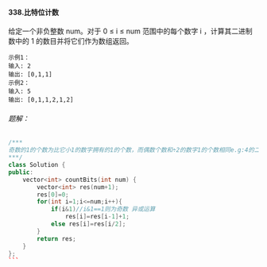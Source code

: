 #### 338.比特位计数

给定一个非负整数 num。对于 0 ≤ i ≤ num 范围中的每个数字 i ，计算其二进制数中的 1 的数目并将它们作为数组返回。

```
示例1：
输入: 2
输出: [0,1,1]
示例2：
输入: 5
输出: [0,1,1,2,1,2]
```

###### 题解：

````c++
/***
奇数的1的个数为比它小1的数字拥有的1的个数，而偶数个数和÷2的数字1的个数相同e.g:4的二进制为100，和2的二进制10的1个数相同。
***/
class Solution {
public:
    vector<int> countBits(int num) {
        vector<int> res(num+1);
        res[0]=0;
        for(int i=1;i<=num;i++){
            if(i&1)//i&1==1则为奇数 异或运算
                res[i]=res[i-1]+1;
            else res[i]=res[i/2];
        }
        return res;
    }
};
```
